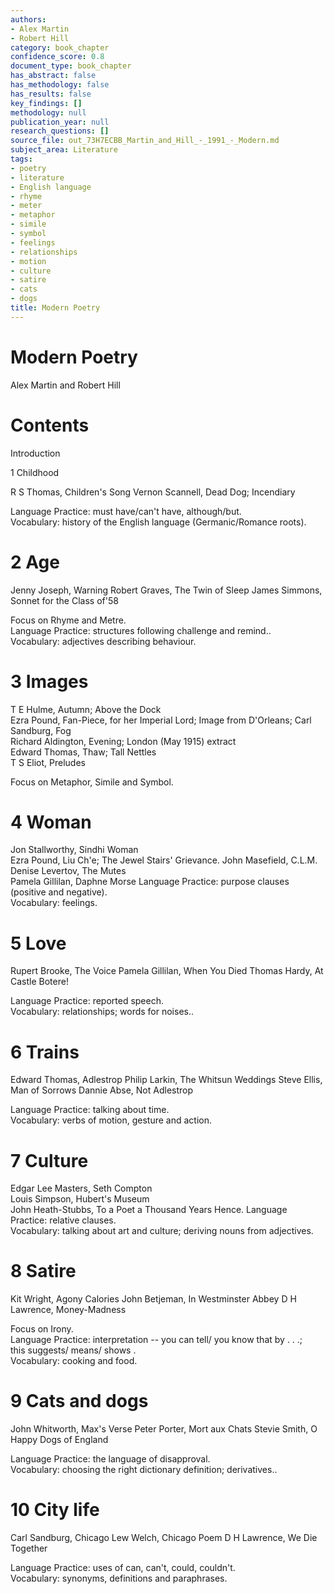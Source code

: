 ```yaml
---
authors:
- Alex Martin
- Robert Hill
category: book_chapter
confidence_score: 0.8
document_type: book_chapter
has_abstract: false
has_methodology: false
has_results: false
key_findings: []
methodology: null
publication_year: null
research_questions: []
source_file: out_73H7ECBB_Martin_and_Hill_-_1991_-_Modern.md
subject_area: Literature
tags:
- poetry
- literature
- English language
- rhyme
- meter
- metaphor
- simile
- symbol
- feelings
- relationships
- motion
- culture
- satire
- cats
- dogs
title: Modern Poetry
---
```


# Modern Poetry

Alex Martin and Robert Hill

# Contents

Introduction

1 Childhood

R S Thomas, Children's Song Vernon Scannell, Dead Dog; Incendiary

Language Practice: must have/can't have, although/but.   
Vocabulary: history of the English language (Germanic/Romance roots).

# 2 Age

Jenny Joseph, Warning Robert Graves, The Twin of Sleep James Simmons, Sonnet for the Class of'58

Focus on Rhyme and Metre.   
Language Practice: structures following challenge and remind..   
Vocabulary: adjectives describing behaviour.

# 3 Images

T E Hulme, Autumn; Above the Dock   
Ezra Pound, Fan-Piece, for her Imperial Lord; Image from D'Orleans; Carl Sandburg, Fog   
Richard Aldington, Evening; London (May 1915) extract   
Edward Thomas, Thaw; Tall Nettles   
T S Eliot, Preludes

Focus on Metaphor, Simile and Symbol.

# 4 Woman

Jon Stallworthy, Sindhi Woman   
Ezra Pound, Liu Ch'e; The Jewel Stairs' Grievance. John Masefield, C.L.M.   
Denise Levertov, The Mutes   
Pamela Gillilan, Daphne Morse Language Practice: purpose clauses (positive and negative).   
Vocabulary: feelings.

# 5 Love

Rupert Brooke, The Voice Pamela Gillilan, When You Died Thomas Hardy, At Castle Botere!

Language Practice: reported speech.   
Vocabulary: relationships; words for noises..

# 6 Trains

Edward Thomas, Adlestrop Philip Larkin, The Whitsun Weddings Steve Ellis, Man of Sorrows Dannie Abse, Not Adlestrop

Language Practice: talking about time.   
Vocabulary: verbs of motion, gesture and action.

# 7 Culture

Edgar Lee Masters, Seth Compton   
Louis Simpson, Hubert's Museum   
John Heath-Stubbs, To a Poet a Thousand Years Hence. Language Practice: relative clauses.   
Vocabulary: talking about art and culture; deriving nouns from adjectives.

# 8 Satire

Kit Wright, Agony Calories John Betjeman, In Westminster Abbey D H Lawrence, Money-Madness

Focus on Irony.   
Language Practice: interpretation -- you can tell/ you know that by . . .;   
this suggests/ means/ shows .   
Vocabulary: cooking and food.

# 9 Cats and dogs

John Whitworth, Max's Verse Peter Porter, Mort aux Chats Stevie Smith, O Happy Dogs of England

Language Practice: the language of disapproval.   
Vocabulary: choosing the right dictionary definition; derivatives..

# 10 City life

Carl Sandburg, Chicago Lew Welch, Chicago Poem D H Lawrence, We Die Together

Language Practice: uses of can, can't, could, couldn't.   
Vocabulary: synonyms, definitions and paraphrases.